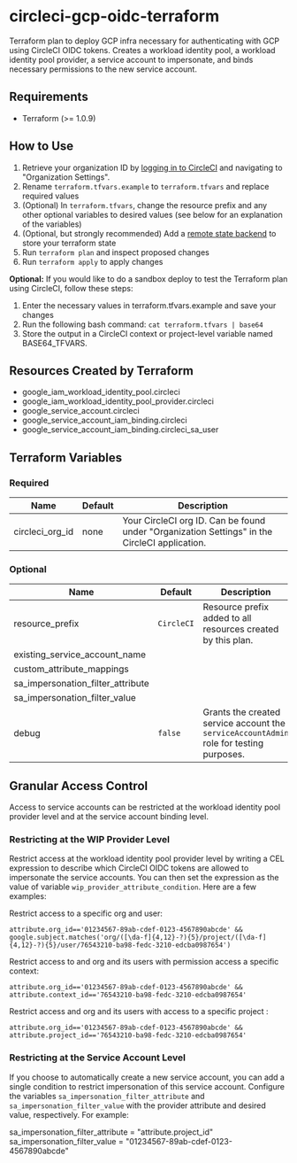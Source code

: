 # circleci-gcp-oidc-terraform
Terraform plan to deploy GCP infra necessary for authenticating with GCP using CircleCI OIDC tokens.  Creates a workload identity pool, a workload identity pool provider, a service account to impersonate, and binds necessary permissions to the new service account.

## Requirements

- Terraform (>= 1.0.9)

## How to Use

1. Retrieve your organization ID by [logging in to CircleCI](https://app.circleci.com/) and navigating to "Organization Settings".
2. Rename `terraform.tfvars.example` to `terraform.tfvars` and replace required values
3. (Optional) In `terraform.tfvars`, change the resource prefix and any other optional variables to desired values (see below for an explanation of the variables)
4. (Optional, but strongly recommended) Add a [remote state backend](https://www.terraform.io/docs/language/settings/backends/index.html) to store your terraform state
5. Run `terraform plan` and inspect proposed changes
6. Run `terraform apply` to apply changes

**Optional:** If you would like to do a sandbox deploy to test the Terraform plan using CircleCI, follow these steps:

1. Enter the necessary values in terraform.tfvars.example and save your changes
2. Run the following bash command: `cat terraform.tfvars | base64`
3. Store the output in a CircleCI context or project-level variable named BASE64_TFVARS.


## Resources Created by Terraform

- google_iam_workload_identity_pool.circleci
- google_iam_workload_identity_pool_provider.circleci
- google_service_account.circleci
- google_service_account_iam_binding.circleci
- google_service_account_iam_binding.circleci_sa_user


## Terraform Variables

### Required 

| Name | Default | Description|
|------|---------|------------|
|circleci_org_id|none|Your CircleCI org ID.  Can be found under "Organization Settings" in the CircleCI application.|


### Optional

| Name | Default | Description|
|------|---------|------------|
|resource_prefix|`CircleCI`|Resource prefix added to all resources created by this plan.|
|existing_service_account_name|||
|custom_attribute_mappings|||
|sa_impersonation_filter_attribute|||
|sa_impersonation_filter_value|||
|debug|`false`|Grants the created service account the `serviceAccountAdmin` role for testing purposes.|


## Granular Access Control

Access to service accounts can be restricted at the workload identity pool provider level and at the service account binding level.

### Restricting at the WIP Provider Level

Restrict access at the workload identity pool provider level by writing a CEL expression to describe which CircleCI OIDC tokens are allowed to impersonate the service accounts.  You can then set the expression as the value of variable `wip_provider_attribute_condition`.  Here are a few examples:

Restrict access to a specific org and user: 
```
attribute.org_id=='01234567-89ab-cdef-0123-4567890abcde' && 
google.subject.matches('org/([\da-f]{4,12}-?){5}/project/([\da-f]{4,12}-?){5}/user/76543210-ba98-fedc-3210-edcba0987654')
```

Restrict access to and org and its users with permission access a specific context:
```
attribute.org_id=='01234567-89ab-cdef-0123-4567890abcde' && 
attribute.context_id=='76543210-ba98-fedc-3210-edcba0987654' 
```

Restrict access and org and its users with access to a specific project :
```
attribute.org_id=='01234567-89ab-cdef-0123-4567890abcde' && 
attribute.project_id=='76543210-ba98-fedc-3210-edcba0987654' 
```


### Restricting at the Service Account Level

If you choose to automatically create a new service account, you can add a single condition to restrict impersonation of this service account.  Configure the variables `sa_impersonation_filter_attribute` and `sa_impersonation_filter_value` with the provider attribute and desired value, respectively.  For example:

sa_impersonation_filter_attribute = "attribute.project_id"
sa_impersonation_filter_value = "01234567-89ab-cdef-0123-4567890abcde"